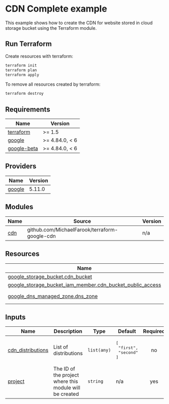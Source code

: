 # CDN Complete example

This example shows how to create the CDN for website stored in cloud storage bucket using the Terraform module.

## Run Terraform

Create resources with terraform:

```bash
terraform init
terraform plan
terraform apply
```

To remove all resources created by terraform:

```bash
terraform destroy
```

## Requirements

| Name | Version |
|------|---------|
| <a name="requirement_terraform"></a> [terraform](#requirement\_terraform) | >= 1.5 |
| <a name="requirement_google"></a> [google](#requirement\_google) | >= 4.84.0, < 6 |
| <a name="requirement_google-beta"></a> [google-beta](#requirement\_google-beta) | >= 4.84.0, < 6 |

## Providers

| Name | Version |
|------|---------|
| <a name="provider_google"></a> [google](#provider\_google) | 5.11.0 |

## Modules

| Name | Source | Version |
|------|--------|---------|
| <a name="module_cdn"></a> [cdn](#module\_cdn) | github.com/MichaelFarook/terraform-google-cdn | n/a |

## Resources

| Name | Type |
|------|------|
| [google_storage_bucket.cdn_bucket](https://registry.terraform.io/providers/hashicorp/google/latest/docs/resources/storage_bucket) | resource |
| [google_storage_bucket_iam_member.cdn_bucket_public_access](https://registry.terraform.io/providers/hashicorp/google/latest/docs/resources/storage_bucket_iam_member) | resource |
| [google_dns_managed_zone.dns_zone](https://registry.terraform.io/providers/hashicorp/google/latest/docs/data-sources/dns_managed_zone) | data source |

## Inputs

| Name | Description | Type | Default | Required |
|------|-------------|------|---------|:--------:|
| <a name="input_cdn_distributions"></a> [cdn\_distributions](#input\_cdn\_distributions) | List of distributions | `list(any)` | <pre>[<br>  "first",<br>  "second"<br>]</pre> | no |
| <a name="input_project"></a> [project](#input\_project) | The ID of the project where this module will be created | `string` | n/a | yes |
